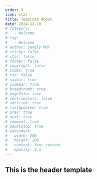 ```yaml
---
order: 3
icon: star
title: Template About
date: 2024-12-10
# category:
#   - Welcome
# tag:
#   - Welcome
# author: Sengly MUY
# sticky: false
# star: false
# footer: false
# copyright: false
# index: true
# toc: false
# navbar: true
# sidebar: true
# breadcrumb: true
# pageInfo: true
# contributors: false
# editLink: true
# lastUpdated: true
# prev: true
# next: true
# comment: true
# backtotop: true
# watermark:
#   width: 200
#   height: 200
#   content: Your content
#   opacity: 0.5
---
```


## This is the header template

<!-- @include: ./001_template.html -->
